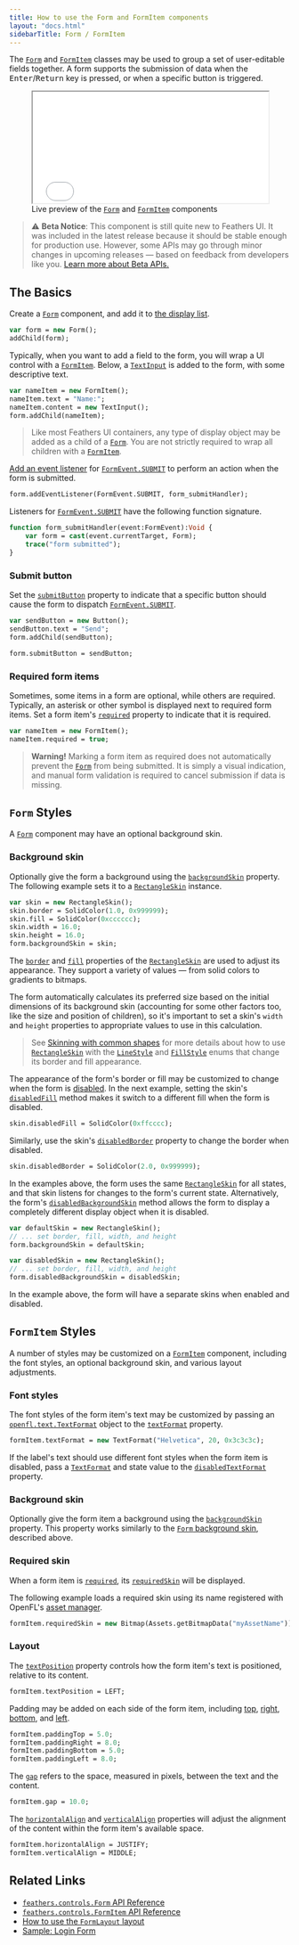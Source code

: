```yaml
---
title: How to use the Form and FormItem components
layout: "docs.html"
sidebarTitle: Form / FormItem
---
```


The [`Form`](https://api.feathersui.com/current/feathers/controls/Form.html) and [`FormItem`](https://api.feathersui.com/current/feathers/controls/FormItem.html) classes may be used to group a set of user-editable fields together. A form supports the submission of data when the <kbd>Enter</kbd>/<kbd>Return</kbd> key is pressed, or when a specific button is triggered.

<figure>
<iframe src="/learn/haxe-openfl/samples/form.html" width="100%" height="200"></iframe>
<figcaption>Live preview of the <a href="https://api.feathersui.com/current/feathers/controls/Form.html"><code>Form</code></a> and <a href="https://api.feathersui.com/current/feathers/controls/FormItem.html"><code>FormItem</code></a> components</figcaption>
</figure>

> ⚠️ **Beta Notice**: This component is still quite new to Feathers UI. It was included in the latest release because it should be stable enough for production use. However, some APIs may go through minor changes in upcoming releases — based on feedback from developers like you. [Learn more about Beta APIs.](./semver.md#beta-apis)

## The Basics

Create a [`Form`](https://api.feathersui.com/current/feathers/controls/Form.html) component, and add it to [the display list](https://books.openfl.org/openfl-developers-guide/display-programming/basics-of-display-programming.html).

```haxe
var form = new Form();
addChild(form);
```

Typically, when you want to add a field to the form, you will wrap a UI control with a [`FormItem`](https://api.feathersui.com/current/feathers/controls/FormItem.html). Below, a [`TextInput`](./text-input.md) is added to the form, with some descriptive text.

```haxe
var nameItem = new FormItem();
nameItem.text = "Name:";
nameItem.content = new TextInput();
form.addChild(nameItem);
```

> Like most Feathers UI containers, any type of display object may be added as a child of a [`Form`](https://api.feathersui.com/current/feathers/controls/Form.html). You are not strictly required to wrap all children with a [`FormItem`](https://api.feathersui.com/current/feathers/controls/FormItem.html).

[Add an event listener](https://books.openfl.org/openfl-developers-guide/handling-events/basics-of-handling-events.html) for [`FormEvent.SUBMIT`](https://api.feathersui.com/current/feathers/events/FormEvent.html#SUBMIT) to perform an action when the form is submitted.

```haxe
form.addEventListener(FormEvent.SUBMIT, form_submitHandler);
```

Listeners for [`FormEvent.SUBMIT`](https://api.feathersui.com/current/feathers/events/FormEvent.html#SUBMIT) have the following function signature.

```haxe
function form_submitHandler(event:FormEvent):Void {
    var form = cast(event.currentTarget, Form);
    trace("form submitted");
}
```

### Submit button

Set the [`submitButton`](https://api.feathersui.com/current/feathers/controls/Form.html#submitButton) property to indicate that a specific button should cause the form to dispatch [`FormEvent.SUBMIT`](https://api.feathersui.com/current/feathers/events/FormEvent.html#SUBMIT).

```haxe
var sendButton = new Button();
sendButton.text = "Send";
form.addChild(sendButton);

form.submitButton = sendButton;
```

### Required form items

Sometimes, some items in a form are optional, while others are required. Typically, an asterisk or other symbol is displayed next to required form items. Set a form item's [`required`](https://api.feathersui.com/current/feathers/controls/FormItem.html#required) property to indicate that it is required.

```haxe
var nameItem = new FormItem();
nameItem.required = true;
```

> **Warning!** Marking a form item as required does not automatically prevent the [`Form`](https://api.feathersui.com/current/feathers/controls/Form.html) from being submitted. It is simply a visual indication, and manual form validation is required to cancel submission if data is missing.

## `Form` Styles

A [`Form`](https://api.feathersui.com/current/feathers/controls/Form.html) component may have an optional background skin.

### Background skin

Optionally give the form a background using the [`backgroundSkin`](https://api.feathersui.com/current/feathers/controls/LayoutGroup.html#backgroundSkin) property. The following example sets it to a [`RectangleSkin`](https://api.feathersui.com/current/feathers/skins/RectangleSkin.html) instance.

```haxe
var skin = new RectangleSkin();
skin.border = SolidColor(1.0, 0x999999);
skin.fill = SolidColor(0xcccccc);
skin.width = 16.0;
skin.height = 16.0;
form.backgroundSkin = skin;
```

The [`border`](https://api.feathersui.com/current/feathers/skins/BaseGraphicsPathSkin.html#border) and [`fill`](https://api.feathersui.com/current/feathers/skins/BaseGraphicsPathSkin.html#fill) properties of the [`RectangleSkin`](https://api.feathersui.com/current/feathers/skins/RectangleSkin.html) are used to adjust its appearance. They support a variety of values — from solid colors to gradients to bitmaps.

The form automatically calculates its preferred size based on the initial dimensions of its background skin (accounting for some other factors too, like the size and position of children), so it's important to set a skin's `width` and `height` properties to appropriate values to use in this calculation.

> See [Skinning with common shapes](./shape-skins.md) for more details about how to use [`RectangleSkin`](https://api.feathersui.com/current/feathers/skins/RectangleSkin.html) with the [`LineStyle`](https://api.feathersui.com/current/feathers/graphics/LineStyle.html) and [`FillStyle`](https://api.feathersui.com/current/feathers/graphics/FillStyle.html) enums that change its border and fill appearance.

The appearance of the form's border or fill may be customized to change when the form is [disabled](https://api.feathersui.com/current/feathers/core/IUIControl.html#enabled). In the next example, setting the skin's [`disabledFill`](https://api.feathersui.com/current/feathers/skins/RectangleSkin.html#disabledFill) method makes it switch to a different fill when the form is disabled.

```haxe
skin.disabledFill = SolidColor(0xffcccc);
```

Similarly, use the skin's [`disabledBorder`](https://api.feathersui.com/current/feathers/skins/RectangleSkin.html#disabledBorder) property to change the border when disabled.

```haxe
skin.disabledBorder = SolidColor(2.0, 0x999999);
```

In the examples above, the form uses the same [`RectangleSkin`](https://api.feathersui.com/current/feathers/skins/RectangleSkin.html) for all states, and that skin listens for changes to the form's current state. Alternatively, the form's [`disabledBackgroundSkin`](https://api.feathersui.com/current/feathers/controls/LayoutGroup.html#disabledBackgroundSkin) method allows the form to display a completely different display object when it is disabled.

```haxe
var defaultSkin = new RectangleSkin();
// ... set border, fill, width, and height
form.backgroundSkin = defaultSkin;

var disabledSkin = new RectangleSkin();
// ... set border, fill, width, and height
form.disabledBackgroundSkin = disabledSkin;
```

In the example above, the form will have a separate skins when enabled and disabled.

## `FormItem` Styles

A number of styles may be customized on a [`FormItem`](https://api.feathersui.com/current/feathers/controls/FormItem.html) component, including the font styles, an optional background skin, and various layout adjustments.

### Font styles

The font styles of the form item's text may be customized by passing an [`openfl.text.TextFormat`](https://api.openfl.org/openfl/text/TextFormat.html) object to the [`textFormat`](https://api.feathersui.com/current/feathers/controls/FormItem.html#textFormat) property.

```haxe
formItem.textFormat = new TextFormat("Helvetica", 20, 0x3c3c3c);
```

If the label's text should use different font styles when the form item is disabled, pass a [`TextFormat`](https://api.openfl.org/openfl/text/TextFormat.html) and state value to the [`disabledTextFormat`](https://api.feathersui.com/current/feathers/controls/FormItem.html#disabledTextFormat) property.

### Background skin

Optionally give the form item a background using the [`backgroundSkin`](https://api.feathersui.com/current/feathers/controls/FormItem.html#backgroundSkin) property. This property works similarly to the [`Form` background skin](#background-skin), described above.

### Required skin

When a form item is [`required`](https://api.feathersui.com/current/feathers/controls/FormItem.html#required), its [`requiredSkin`](https://api.feathersui.com/current/feathers/controls/FormItem.html#requiredSkin) will be displayed.

The following example loads a required skin using its name registered with OpenFL's [asset manager](https://api.openfl.org/openfl/utils/Assets.html).

```haxe
formItem.requiredSkin = new Bitmap(Assets.getBitmapData("myAssetName"));
```

### Layout

The [`textPosition`](https://api.feathersui.com/current/feathers/controls/FormItem.html#textPosition) property controls how the form item's text is positioned, relative to its content.

```haxe
formItem.textPosition = LEFT;
```

Padding may be added on each side of the form item, including [top](https://api.feathersui.com/current/feathers/controls/FormItem.html#paddingTop), [right](https://api.feathersui.com/current/feathers/controls/FormItem.html#paddingRight), [bottom](https://api.feathersui.com/current/feathers/controls/FormItem.html#paddingBottom), and [left](https://api.feathersui.com/current/feathers/controls/FormItem.html#paddingLeft).

```haxe
formItem.paddingTop = 5.0;
formItem.paddingRight = 8.0;
formItem.paddingBottom = 5.0;
formItem.paddingLeft = 8.0;
```

The [`gap`](https://api.feathersui.com/current/feathers/controls/FormItem.html#gap) refers to the space, measured in pixels, between the text and the content.

```haxe
formItem.gap = 10.0;
```

The [`horizontalAlign`](https://api.feathersui.com/current/feathers/controls/FormItem.html#horizontalAlign) and [`verticalAlign`](https://api.feathersui.com/current/feathers/controls/FormItem.html#verticalAlign) properties will adjust the alignment of the content within the form item's available space.

```haxe
formItem.horizontalAlign = JUSTIFY;
formItem.verticalAlign = MIDDLE;
```

## Related Links

- [`feathers.controls.Form` API Reference](https://api.feathersui.com/current/feathers/controls/Form.html)
- [`feathers.controls.FormItem` API Reference](https://api.feathersui.com/current/feathers/controls/FormItem.html)
- [How to use the `FormLayout` layout](./form-layout.md)
- [Sample: Login Form](https://github.com/feathersui/feathersui-openfl/tree/v1.2.0/samples/login-form/)